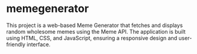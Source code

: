 # memegenerator
This project is a web-based Meme Generator that fetches and displays random wholesome memes using the Meme API. The application is built using HTML, CSS, and JavaScript, ensuring a responsive design and user-friendly interface.

